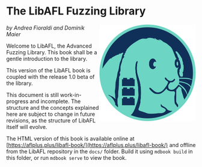# The LibAFL Fuzzing Library

 <img align="right" src="https://raw.githubusercontent.com/AFLplusplus/Website/main/static/libafl_logo.svg" alt="LibAFL Logo" style="width: 256px; height: auto">

*by Andrea Fioraldi and Dominik Maier*

Welcome to LibAFL, the Advanced Fuzzing Library.
This book shall be a gentle introduction to the library.

This version of the LibAFL book is coupled with the release 1.0 beta of the library.

This document is still work-in-progress and incomplete. The structure and the concepts explained here are subject to change in future revisions, as the structure of LibAFL itself will evolve.

The HTML version of this book is available online at [https://aflplus.plus/libafl-book/](https://aflplus.plus/libafl-book/) and offline from the LibAFL repository in the `docs/` folder.
Build it using `mdbook build` in this folder, or run `mdbook serve` to view the book.
